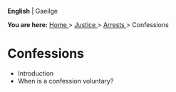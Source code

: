 **English** |  Gaeilge 

**You are here:** [ Home ](/en/) > [ Justice ](/en/justice/) > [ Arrests
](/en/justice/arrests/) > Confessions

#  Confessions

  * Introduction 
  * When is a confession voluntary? 
